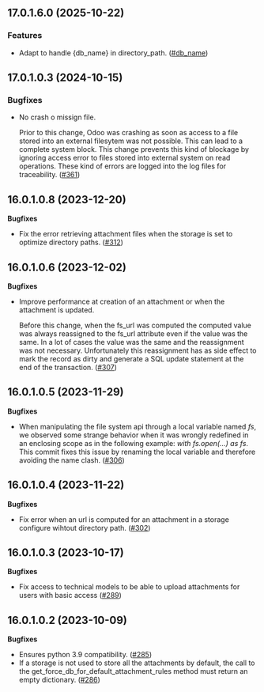 ## 17.0.1.6.0 (2025-10-22)

### Features

- Adapt to handle {db_name} in directory_path. ([#db_name](https://github.com/OCA/storage/issues/db_name))


## 17.0.1.0.3 (2024-10-15)

### Bugfixes

- No crash o missign file.

  Prior to this change, Odoo was crashing as soon as access to a file stored into
  an external filesytem was not possible. This can lead to a complete system block.
  This change prevents this kind of blockage by ignoring access error to files
  stored into external system on read operations. These kind of errors are logged
  into the log files for traceability. ([#361](https://github.com/OCA/storage/issues/361))


## 16.0.1.0.8 (2023-12-20)

**Bugfixes**

- Fix the error retrieving attachment files when the storage is set to
  optimize directory paths.
  ([\#312](https://github.com/OCA/storage/issues/312))

## 16.0.1.0.6 (2023-12-02)

**Bugfixes**

- Improve performance at creation of an attachment or when the
  attachment is updated.

  Before this change, when the fs_url was computed the computed value
  was always reassigned to the fs_url attribute even if the value was
  the same. In a lot of cases the value was the same and the
  reassignment was not necessary. Unfortunately this reassignment has as
  side effect to mark the record as dirty and generate a SQL update
  statement at the end of the transaction.
  ([\#307](https://github.com/OCA/storage/issues/307))

## 16.0.1.0.5 (2023-11-29)

**Bugfixes**

- When manipulating the file system api through a local variable named
  *fs*, we observed some strange behavior when it was wrongly redefined
  in an enclosing scope as in the following example: *with fs.open(...)
  as fs*. This commit fixes this issue by renaming the local variable
  and therefore avoiding the name clash.
  ([\#306](https://github.com/OCA/storage/issues/306))

## 16.0.1.0.4 (2023-11-22)

**Bugfixes**

- Fix error when an url is computed for an attachment in a storage
  configure wihtout directory path.
  ([\#302](https://github.com/OCA/storage/issues/302))

## 16.0.1.0.3 (2023-10-17)

**Bugfixes**

- Fix access to technical models to be able to upload attachments for
  users with basic access
  ([\#289](https://github.com/OCA/storage/issues/289))

## 16.0.1.0.2 (2023-10-09)

**Bugfixes**

- Ensures python 3.9 compatibility.
  ([\#285](https://github.com/OCA/storage/issues/285))
- If a storage is not used to store all the attachments by default, the
  call to the get_force_db_for_default_attachment_rules method must
  return an empty dictionary.
  ([\#286](https://github.com/OCA/storage/issues/286))
